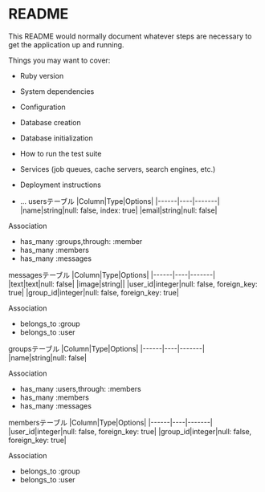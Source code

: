 # README

This README would normally document whatever steps are necessary to get the
application up and running.

Things you may want to cover:

* Ruby version

* System dependencies

* Configuration

* Database creation

* Database initialization

* How to run the test suite

* Services (job queues, cache servers, search engines, etc.)

* Deployment instructions

* ...
usersテーブル
|Column|Type|Options|
|------|----|-------|
|name|string|null: false, index: true|
|email|string|null: false|

Association
- has_many :groups,through: :member
- has_many :members
- has_many :messages

messagesテーブル
|Column|Type|Options|
|------|----|-------|
|text|text|null: false|
|image|string||
|user_id|integer|null: false, foreign_key: true|
|group_id|integer|null: false, foreign_key: true|

Association
- belongs_to :group
- belongs_to :user

groupsテーブル
|Column|Type|Options|
|------|----|-------|
|name|string|null: false|

Association
- has_many :users,through: :members
- has_many :members
- has_many :messages

membersテーブル
|Column|Type|Options|
|------|----|-------|
|user_id|integer|null: false, foreign_key: true|
|group_id|integer|null: false, foreign_key: true|

Association
- belongs_to :group
- belongs_to :user
